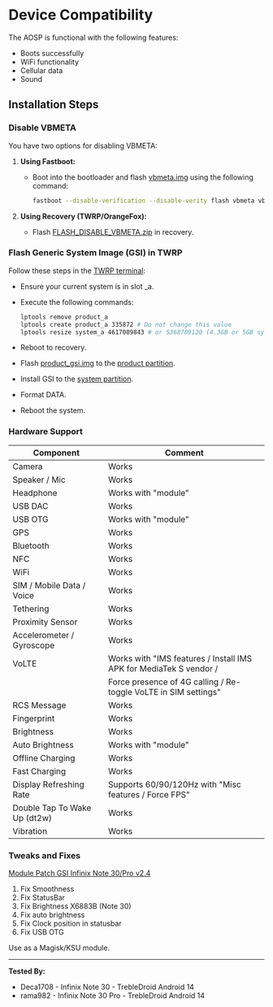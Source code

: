 # Device Compatibility

The AOSP is functional with the following features:

- Boots successfully
- WiFi functionality
- Cellular data
- Sound

## Installation Steps

### Disable VBMETA

You have two options for disabling VBMETA:

1. **Using Fastboot:**
    - Boot into the bootloader and flash [vbmeta.img](https://t.me/infinixnote30indonesia/125898) using the following command:
        ```bash
        fastboot --disable-verification --disable-verity flash vbmeta vbmeta.img
        ```

2. **Using Recovery (TWRP/OrangeFox):**
    - Flash [FLASH_DISABLE_VBMETA.zip](https://t.me/infinixnote30indonesia/135864) in recovery.

### Flash Generic System Image (GSI) in TWRP

Follow these steps in the [TWRP terminal](https://telegra.ph/Terminal-TWRP-08-01):

- Ensure your current system is in slot _a.
- Execute the following commands:
    ```bash
    lptools remove product_a
    lptools create product_a 335872 # Do not change this value
    lptools resize system_a 4617089843 # or 5368709120 (4.3GB or 5GB system)
    ```

- Reboot to recovery.
- Flash [product_gsi.img](https://t.me/UdgUpdates/46) to the [product partition](https://telegra.ph/Product-img-07-31).
- Install GSI to the [system partition](https://telegra.ph/System-img-07-31).
- Format DATA.
- Reboot the system.

### Hardware Support

| Component                 | Comment                                                  |
|---------------------------|----------------------------------------------------------|
| Camera                    | Works                                                    |
| Speaker / Mic             | Works                                                    |
| Headphone                 | Works with "module"                                       |
| USB DAC                   | Works                                                    |
| USB OTG                   | Works with "module"                                       |
| GPS                       | Works                                                    |
| Bluetooth                 | Works                                                    |
| NFC                       | Works                                                    |
| WiFi                      | Works                                                    |
| SIM / Mobile Data / Voice | Works                                                    |
| Tethering                 | Works                                                    |
| Proximity Sensor          | Works                                                    |
| Accelerometer / Gyroscope | Works                                                    |
| VoLTE                     | Works with "IMS features / Install IMS APK for MediaTek S vendor / |
|                           | Force presence of 4G calling / Re-toggle VoLTE in SIM settings" |
| RCS Message               | Works                                                    |
| Fingerprint               | Works                                                    |
| Brightness                | Works                                                    |
| Auto Brightness           | Works with "module"                                       |
| Offline Charging          | Works                                                    |
| Fast Charging             | Works                                                    |
| Display Refreshing Rate   | Supports 60/90/120Hz with "Misc features / Force FPS"      |
| Double Tap To Wake Up (dt2w)  | Works                                                    |
| Vibration                 | Works                                                    |

### Tweaks and Fixes

[Module Patch GSI Infinix Note 30/Pro v2.4](https://github.com/phhusson/treble_experimentations/files/13425550/patchgsi-infinixnote30all_2.4b.zip)

1. Fix Smoothness
2. Fix StatusBar
3. Fix Brightness X6883B (Note 30)
4. Fix auto brightness
5. Fix Clock position in statusbar
6. Fix USB OTG

Use as a Magisk/KSU module.

---

**Tested By:**
- Deca1708 - Infinix Note 30 - TrebleDroid Android 14
- rama982 - Infinix Note 30 Pro - TrebleDroid Android 14
